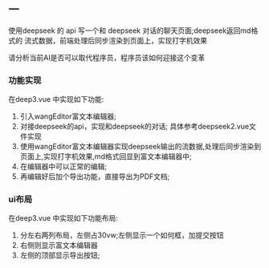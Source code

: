 ## 一
使用deepseek 的 api 写一个和 deepseek 对话的聊天页面;deepseek返回md格式的 流式数据，前端处理后同步渲染到页面上，实现打字机效果



请分析当前AI是否可以取代程序员，程序员该如何迎接这个变革

### 功能实现
在deep3.vue 中实现如下功能:
1. 引入wangEditor富文本编辑器;
2. 对接deepseek的api，实现和deepseek的对话; 具体参考deepseek2.vue文件实现
3. 使用wangEditor富文本编辑器实现deepseek输出的流数据,处理后同步渲染到页面上,实现打字机效果,md格式回显到富文本编辑器中;
4. 在编辑器中可以正常的编辑;
5. 再编辑好后加个导出功能，直接导出为PDF文档;

### ui布局
在deep3.vue 中实现如下功能布局:
1. 分左右两列布局，左侧占30vw;左侧显示一个如何框，加提交按钮
2. 右侧则显示富文本编辑器
3. 左侧的顶部显示导出按钮;


